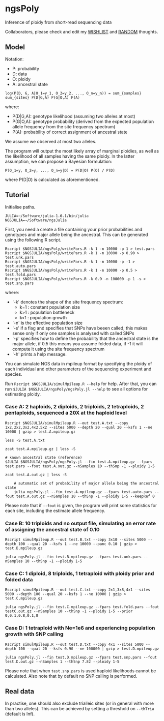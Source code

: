 # ngsPoly
Inference of ploidy from short-read sequencing data

Collaborators, please check and edit my [WISHLIST](wishlist.md) and [RANDOM](random.md) thoughts.

## Model

Notation:
* P: probability
* D: data
* O: ploidy
* A: ancestral state
```
log(P(D, G, A|O_1=y_1, O_2=y_2, ..., O_n=y_n)) = sum_{samples} sum_{sites} P(D|G,A) P(G|O,A) P(A)
```
	
where:
* P(D|G,A): genotype likelihood (assuming two alleles at most)
* P(G|O,A): genotype probability (derived from the expected population allele frequency from the site frequency spectrum)
* P(A): probability of correct assignment of ancestral state

We assume we observed at most two alleles.

The program will output the most likely array of marginal ploidies, as well as the likelihood of all samples having the same ploidy.
In the latter assumption, we can propose a Bayesian formulation:

```
P(O_1=y, O_2=y, ..., O_n=y|D) = P(D|O) P(O) / P(D)
```

where P(D|O) is calculated as aforementioned.

## Tutorial

Initialise paths.
```
JULIA=~/Software/julia-1.6.1/bin/julia
NGSJULIA=~/Software/ngsJulia
```

First, you need a create a file containing your prior probabilities and genotypes and major allele being the ancestral.
This can be generated using the following R script.
```
Rscript $NGSJULIA/ngsPoly/writePars.R -k 1 -n 10000 -p 1 > test.pars
Rscript $NGSJULIA/ngsPoly/writePars.R -k 1 -n 10000 -p 0.90 > test.unk.pars
Rscript $NGSJULIA/ngsPoly/writePars.R -k 1 -n 10000 -p -1 > test.auto.pars
Rscript $NGSJULIA/ngsPoly/writePars.R -k 1 -n 10000 -p 0.5 > test.fold.pars
Rscript $NGSJULIA/ngsPoly/writePars.R -k 0.9 -n 100000 -p 1 -s > test.snp.pars
```

where: 
* '-k' denotes the shape of the site frequency spectrum:
	- k=1 : constant population size
	- k>1 : population bottleneck
	- k<1 : population growth
* '-n' is the effective population size
* '-s' if a flag and specifies that SNPs have beeen called; this makes sense only if only one samples is analysed with called SNPs 
* '-p' specifies how to define the probability that the ancestral state is the major allele, if 0.5 this means you assume folded data, if -1 it will compute it using the site frequency spectrum
* '-h' prints a help message.

You can simulate NGS data in mpileup format by specifying the ploidy of each individual and other parameters of the sequencing experiment
and species.

Run `Rscript $NGSJULIA/simulMpileup.R --help` for help.
After that, you can run `$JULIA $NGSJULIA/ngsPoly/ngsPoly.jl --help` to see all options for estimating ploidy.

### Case A: 2 haploids, 2 diploids, 2 triploids, 2 tetraploids, 2 pentaploids, sequenced a 20X at the haploid level

```
Rscript $NGSJULIA/simulMpileup.R --out test.A.txt --copy 1x2,2x2,3x2,4x2,5x2 --sites 5000 --depth 20 --qual 20 --ksfs 1 --ne 10000 | gzip > test.A.mpileup.gz

less -S test.A.txt

zcat test.A.mpileup.gz | less -S
```

```
# known ancestral state (reference)
$JULIA $NGSJULIA/ngsPoly/ngsPoly.jl --fin test.A.mpileup.gz --fpars test.pars --fout test.A.out.gz --nSamples 10 --thSnp -1 --ploidy 1-5

zcat test.A.out.gz | less -S
```

```
	# automatic set of probability of major allele being the ancestral state
	julia ngsPoly.jl --fin test.A.mpileup.gz --fpars test.auto.pars --fout test.A.out.gz --nSamples 10 --thSnp -1 --ploidy 1-5 --keepRef 0
```


Please note that if `--fout` is given, the program will print some statistics for each site, including the estimate allele frequency.

### Case B: 10 triploids and no output file, simulating an error rate of assigning the ancestral state of 0.10

	Rscript simulMpileup.R --out test.B.txt --copy 3x10 --sites 5000 --depth 100 --qual 20 --ksfs 1 --ne 10000 --panc 0.10 | gzip > test.B.mpileup.gz

	julia ngsPoly.jl --fin test.B.mpileup.gz --fpars test.unk.pars --nSamples 10 --thSnp -1 --ploidy 1-5

### Case C: 1 diploid, 8 triploids, 1 tetraploid with ploidy prior and folded data

	Rscript simulMpileup.R --out test.C.txt --copy 2x1,3x8,4x1 --sites 5000 --depth 100 --qual 20 --ksfs 1 --ne 10000 | gzip > test.C.mpileup.gz

	julia ngsPoly.jl --fin test.C.mpileup.gz --fpars test.fold.pars --fout testC.out.gz --nSamples 10 --thSnp -1 --ploidy 1-5 --prior 0,0.1,0.8,0.1,0

### Case D: 1 tetraploid with Ne=1e6 and experiencing population growth with SNP calling

	Rscript simulMpileup.R --out test.D.txt --copy 4x1 --sites 5000 --depth 100 --qual 20 --ksfs 0.90 --ne 100000 | gzip > test.D.mpileup.gz

	julia ngsPoly.jl --fin test.D.mpileup.gz --fpars test.snp.pars --fout test.D.out.gz --nSamples 1 --thSnp 7.82 --ploidy 1-5

Please note that when `test.snp.pars` is used haploid likelihoods cannot be calculated.
Also note that by default no SNP calling is performed.

## Real data

In practise, one should also exclude trialleic sites (or in general with more than two alleles).
This can be achieved by setting a threshold on `--thTria` (default is Inf).




